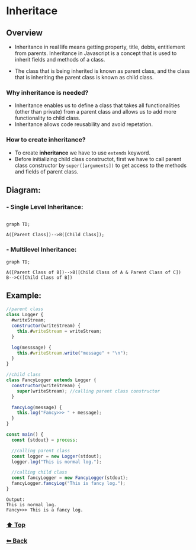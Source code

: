 # Inheritace

## Overview
- Inheritance in real life means getting property, title, debts, entitlement from parents. Inheritance in Javascript is a concept that is used to inherit fields and methods of a class.

- The class that is being inherited is known as parent class, and the class that is inheriting the parent class is known as child class.

### Why **inheritance** is needed?
- Inheritance enables us to define a class that takes all functionalities (other than private) from a parent class and allows us to add more functionality to child class.
- Inheritance allows code reusability and avoid repetation. 

### How to create **inheritance**?
- To create **inheritance** we have to use `extends` keyword.
- Before initializing child class constructot, first we have to call parent class constructor by `super([arguments])` to get access to the methods and fields of parent class.

## Diagram:
### - Single Level Inheritance:

```mermaid

graph TD;

A([Parent Class])-->B([Child Class]);
```

### - Multilevel Inheritance:
```mermaid
graph TD;

A([Parent Class of B])-->B([Child Class of A & Parent Class of C])
B-->C([Child Class of B])
```

## Example:

```javascript
//parent class
class Logger {
  #writeStream;
  constructor(writeStream) {
    this.#writeStream = writeStream;
  }

  log(messsage) {
    this.#writeStream.write("message" + "\n");
  }
}

//child class
class FancyLogger extends Logger {
  constructor(writeStream) {
    super(writeStream); //calling parent class constructor
  }

  fancyLog(message) {
    this.log("Fancy>>> " + message);
  }
}
```

```javascript
const main() {
  const {stdout} = process;

  //calling parent class
  const logger = new Logger(stdout);
  logger.log("This is normal log.");

  //calling child class
  const fancyLogger = new FancyLogger(stdout);
  fancyLogger.fancyLog("This is fancy log.");
}
```
```
Output:
This is normal log.
Fancy>>> This is a fancy log.
```

### [⬆ Top](#inheritace)
### [⬅ Back](../june.md#9th-june-2023)